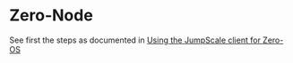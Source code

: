 # Zero-Node

See first the steps as documented in [Using the JumpScale client for Zero-OS](14-zero-os_client.md)





